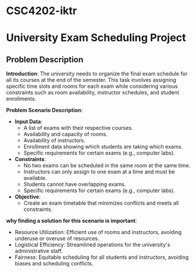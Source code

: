 # CSC4202-iktr
# University Exam Scheduling Project
## Problem Description
**Introduction**: 
The university needs to organize the final exam schedule for all its courses at the end of the semester. This task involves assigning specific time slots and rooms for each exam while considering various constraints such as room availability, instructor schedules, and student enrollments.

**Problem Scenario Description**:
- **Input Data**:
  - A list of exams with their respective courses.
  - Availability and capacity of rooms.
  - Availability of instructors.
  - Enrollment data showing which students are taking which exams.
  - Specific requirements for certain exams (e.g., computer labs).
- **Constraints**:
  - No two exams can be scheduled in the same room at the same time.
  - Instructors can only assign to one exam at a time and must be available.
  - Students cannot have overlapping exams.
  - Specific requirements for certain exams (e.g., computer labs).
- **Objective**:
  - Create an exam timetable that minimizes conflicts and meets all constraints.

**why finding a solution for this scenario is important**:

 - Resource Utilization: Efficient use of rooms and instructors, avoiding underuse or overuse of resources.
 - Logistical Efficiency: Streamlined operations for the university's administrative staff.
 - Fairness: Equitable scheduling for all students and instructors, avoiding biases and scheduling conflicts.
